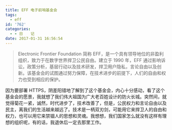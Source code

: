 ```yaml
---
title: EFF 电子前哨基金会
tags:
  - eff
id: '762'
categories:
  - - 日　　记
date: 2017-01-31 16:56:54
---
```


> Electronic Frontier Foundation 简称 EFF，是一个具有领导地位的非盈利组织，致力于在数字世界捍卫公民自由。建立于 1990 年，EFF 通过影响诉讼，政策分析，基层行动以及技术研发，捍卫用户隐私，言论自由以及创新。该基金会的试图通过努力保障，在技术进步的前提下，人们的自由和权力也受到相应的保护。
<!-- more -->
因为要部署 HTTPS，阴差阳错地了解到了这个基金会，内心十分感动，看了这个基金会的愿景，我就想了我们伟大祖国为广大老百姓设计的防火长城。突然间，就觉得菊花一紧，诚然，时代进步了，技术改善了，但是，公民权力和言论自由以及民主，离我们的生活越来越远了。技术是一柄双刃剑，可能用它来捍卫人的自由和权力，也可以用它来禁锢人的思想和灵魂。我想想，我们国家怎么就没有这样有理想的组织呢，有的话，我退休后一定去那里工作。